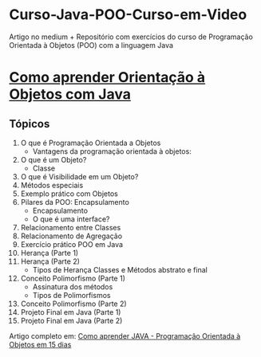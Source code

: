# Curso-Java-POO-Curso-em-Video
Artigo no medium + Repositório com exercícios do curso de Programação Orientada à Objetos (POO) com a linguagem Java

# [Como aprender Orientação à Objetos com Java](https://link.medium.com/jutm7MR6D6)

## Tópicos
    
 1. O que é Programação Orientada a Objetos 
     - Vantagens da programação orientada à objetos:
 2. O que é um Objeto? 
     - Classe
 3. O que é Visibilidade em um Objeto?
 4. Métodos especiais
 5. Exemplo prático com Objetos
 6. Pilares da POO: Encapsulamento 
     - Encapsulamento 
     - O que é uma interface?
 7. Relacionamento entre Classes
 8. Relacionamento de Agregação
 9. Exercício prático POO em Java
 10. Herança (Parte 1)
 11. Herança (Parte 2) 
     - Tipos de Herança Classes e Métodos abstrato e final
 12. Conceito Polimorfismo (Parte 1) 
     - Assinatura dos métodos 
     - Tipos de Polimorfismos
 13. Conceito Polimorfismo (Parte 2)
 14. Projeto Final em Java (Parte 1)
 15. Projeto Final em Java (Parte 2)

Artigo completo em: [Como aprender JAVA - Programação Orientada à Objetos em 15 dias](https://link.medium.com/jutm7MR6D6)
